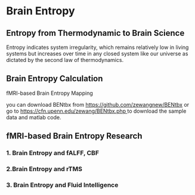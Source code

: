 <h1> Brain Entropy </h1>

<h2> Entropy from Thermodynamic to Brain Science </h2>

Entropy indicates system irregularity, which remains relatively low in living systems but increases over time in any closed system like our universe as dictated by the second law of thermodynamics.




<h2> Brain Entropy Calculation </h2>

fMRI-based Brain Entropy Mapping
<p>
you can download BENtbx from <a href="https://github.com/zewangnew/BENtbx">https://github.com/zewangnew/BENtbx</a> or go to  <a href="https://cfn.upenn.edu/zewang/BENtbx.php"> https://cfn.upenn.edu/zewang/BENtbx.php </a> to download the sample data and matlab code.
</p>


<h2> fMRI-based Brain Entropy Research </h2>

<h3>1. Brain Entropy and fALFF, CBF </h3>

<h3>2.Brain Entropy and rTMS </h3>


<h3>3. Brain Entropy and Fluid Intelligence </h3>
